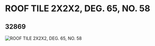 # ROOF TILE 2X2X2, DEG. 65, NO. 58
## 32869
![ROOF TILE 2X2X2, DEG. 65, NO. 58](https://lc-www-live-s.legocdn.com/media/bricks/5/2/6185311.jpg)
